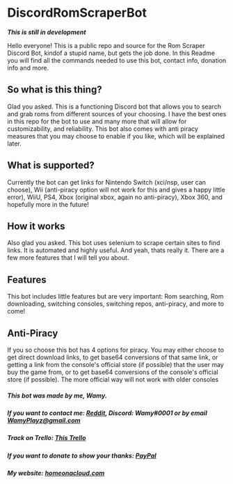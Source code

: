 # DiscordRomScraperBot


***This is still in development***


Hello everyone! This is a public repo and source for the Rom Scraper Discord Bot, kindof a stupid name, but gets the job done. In this Readme you will find all the commands needed to use this bot, contact info, donation info and more. 

## So what is this thing?
Glad you asked. This is a functioning Discord bot that allows you to search and grab roms from different sources of your choosing. I have the best ones in this repo for the bot to use and many more that will allow for customizability, and reliability. This bot also comes with anti piracy measures that you may choose to enable if you like, which will be explained later.

## What is supported?
Currently the bot can get links for Nintendo Switch (xci/nsp, user can choose), Wii (anti-piracy option will not work for this and gives a happy little error), WiiU, PS4, Xbox (original xbox, again no anti-piracy), Xbox 360, and hopefully more in the future!


## How it works
Also glad you asked. This bot uses selenium to scrape certain sites to find links. It is automated and highly useful. And yeah, thats really it. There are a few more features that I will tell you about.

## Features
This bot includes little features but are very important: Rom searching, Rom downloading, switching consoles, switching repos, anti-piracy, and more to come!

## Anti-Piracy
If you so choose this bot has 4 options for piracy. You may either choose to get direct download links, to get base64 conversions of that same link, or getting a link from the console's official store (if possible) that the user may buy the game from, or to get base64 conversions of the console's official store (if possible). The more official way will not work with older consoles








##### This bot was made by me, Wamy.
##### If you want to contact me: [Reddit](https://www.reddit.com/user/Official-Wamy), Discord: Wamy#0001 or by email WamyPlayz@gmail.com
##### Track on Trello: [This Trello](https://trello.com/b/44fXKPFI/discord-scraper-bot)
##### If you want to donate to show your thanks: [PayPal](paypal.me/DavidNovencido)
##### My website: [homeonacloud.com](homeonacloud.com)






